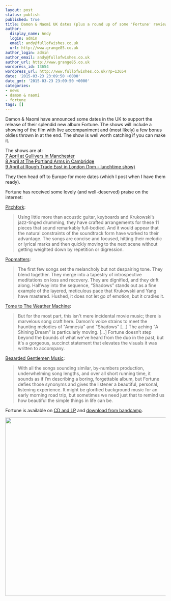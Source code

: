 ```yaml
---
layout: post
status: publish
published: true
title: Damon & Naomi UK dates (plus a round up of some 'Fortune' reviews)
author:
  display_name: Andy
  login: admin
  email: andy@fullofwishes.co.uk
  url: http://www.grange85.co.uk
author_login: admin
author_email: andy@fullofwishes.co.uk
author_url: http://www.grange85.co.uk
wordpress_id: 13654
wordpress_url: http://www.fullofwishes.co.uk/?p=13654
date: '2015-03-23 23:09:50 +0000'
date_gmt: '2015-03-23 23:09:50 +0000'
categories:
- news
- damon & naomi
- fortune
tags: []
---
```

<p>Damon & Naomi have announced some dates in the UK to support the release of their splendid new album Fortune. The shows will include a showing of the film with live accompaniment and (most likely) a few bonus oldies thrown in at the end. The show is well worth catching if you can make it.</p>
<p>The shows are at:<br />
<a href="/database/show/2015-04-07-damon-naomi-gullivers-manchester-uk/" title="2015-04-07: Damon & Naomi – Gullivers, Manchester UK">7 April at Gullivers in Manchester</a><br />
<a href="/database/show/2015-04-08-damon-naomi-green-mind-portland-arms-cambridge-uk/" title="2015-04-08: Damon & Naomi – Green Mind @ The Portland Arms, Cambridge, UK">8 April at The Portland Arms in Cambridge</a><br />
<a href="/database/show/2015-04-09-damon-and-naomi-rough-trade-east-london-uk/" title="2015-04-09: Damon & Naomi – Rough Trade East, London, UK">9 April at Rough Trade East in London (1pm - lunchtime show)</a></p>
<p>They then head off to Europe for more dates (which I post when I have them ready).</p>
<p>Fortune has received some lovely (and well-deserved) praise on the internet:</p>
<p><a href="http://pitchfork.com/reviews/albums/20258-fortune/">Pitchfork</a>:</p>
<blockquote><p>Using little more than acoustic guitar, keyboards and Krukowski’s jazz-tinged drumming, they have crafted arrangements for these 11 pieces that sound remarkably full-bodied. And it would appear that the natural constraints of the soundtrack form have worked to their advantage. The songs are concise and focused, hitting their melodic or lyrical marks and then quickly moving to the next scene without getting weighted down by repetition or digression.</p></blockquote>
<p><a href="http://www.popmatters.com/review/191140-damon-naomi-fortune/">Popmatters</a>:</p>
<blockquote><p>The first few songs set the melancholy but not despairing tone. They blend together. They merge into a tapestry of introspective meditations on loss and recovery. They are dignified, and they drift along. Halfway into the sequence, “Shadows” stands out as a fine example of the layered, meticulous pace that Krukowski and Yang have mastered. Hushed, it does not let go of emotion, but it cradles it.</p></blockquote>
<p><a href="http://www.tometotheweathermachine.com/reviews/2015/03/damon-naomi">Tome to The Weather Machine</a>:</p>
<blockquote><p>But for the most part, this isn't mere incidental movie music; there is marvelous song craft here. Damon's voice strains to meet the haunting melodies of "Amnesia" and "Shadows" [...] The aching "A Shining Dream" is particularly moving. [...] Fortune doesn’t step beyond the bounds of what we've heard from the duo in the past, but it's a gorgeous, succinct statement that elevates the visuals it was written to accompany.</p></blockquote>
<p><a href="http://beardedgentlemenmusic.com/2015/02/12/review-damon-naomi-fortune/">Beaarded Gentlemen Music</a>:</p>
<blockquote><p>With all the songs sounding similar, by-numbers production, underwhelming song lengths, and over all short running time, it sounds as if I’m describing a boring, forgettable album, but Fortune defies those synonyms and gives the listener a beautiful, personal, listening experience. It might be glorified background music for an early morning road trip, but sometimes we need just that to remind us how beautiful the simple things in life can be.</p></blockquote>
<p>Fortune is available on <a href="http://www.20-20-20.com/store/">CD and LP</a> and <a href="https://damonandnaomi.bandcamp.com/album/fortune">download from bandcamp</a>.</p>
<p><img src="http://media.fullofwishes.co.uk/03-damon_and_naomi/pictures/damon-and-naomi-fortune-uk-2015.jpg" width="560" height="561" class="aligncenter" /></p>
